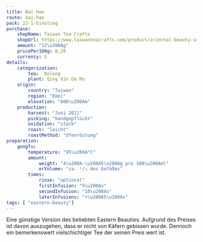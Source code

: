 ```yaml
---
title: Bai Hao
route: bai-hao
pack: 22-1-Einstieg
purchase:
    shopName: Taiwan Tea Crafts
    shopUrl: https://www.taiwanteacrafts.com/product/oriental-beauty-superior-grade-oolong-tea
    amount: "12\u200Ag"
    pricePer100g: 0,29
    currency: $
details:
    categorization:
        tea:  Oolong
        plant: Qing Xin Da Mu
    origin:
        country: "Taiwan"
        region: "Emei"
        elevation: "600\u200Am"
    production:
        harvest: "Juni 2021"
        picking: "handgepflückt"
        oxidation: "stark"
        roast: "leicht"
        roastMethod: "Ofenröstung"
preparation:
    gongfu:
        temperature: "95\u200A°C"
        amount:
            weight: "4\u200A-\u200A5\u200Ag pro 100\u200Aml"
            orVolume: "ca. ¹/₃ des Gefäßes"
        times:
            rinse: "optional"
            firstInfusion: "5\u200As"
            secondInfusion: "10\u200As"
            laterInfusions: "+\u200A5\u200As"
tags: [ "eastern-beauty"]
---
```

Eine günstige Version des beliebten Eastern Beauties. Aufgrund des Preises ist davon auszugehen, dass er nicht von Käfern gebissen wurde. Dennoch ein bemerkenswert vielschichtiger Tee der seinen Preis wert ist.